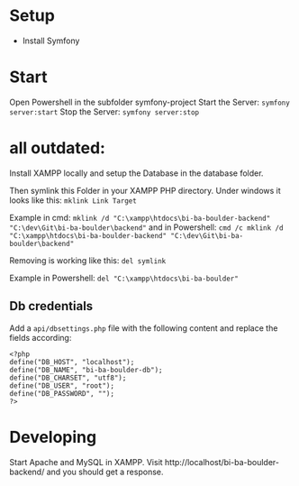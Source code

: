 # Setup
- Install Symfony

# Start
Open Powershell in the subfolder symfony-project
Start the Server: ``symfony server:start``
Stop the Server: ``symfony server:stop``

# all outdated:
Install XAMPP locally and setup the Database in the database folder.

Then symlink this Folder in your XAMPP PHP directory.
Under windows it looks like this:
``mklink Link Target``

Example in cmd:
``mklink /d "C:\xampp\htdocs\bi-ba-boulder-backend" "C:\dev\Git\bi-ba-boulder\backend"``
and in Powershell:
``cmd /c mklink /d "C:\xampp\htdocs\bi-ba-boulder-backend" "C:\dev\Git\bi-ba-boulder\backend"``

Removing is working like this:
``del symlink``

Example in Powershell:
``del "C:\xampp\htdocs\bi-ba-boulder"``

## Db credentials
Add a `api/dbsettings.php` file with the following content and replace the fields according:
```
<?php
define("DB_HOST", "localhost");
define("DB_NAME", "bi-ba-boulder-db");
define("DB_CHARSET", "utf8");
define("DB_USER", "root");
define("DB_PASSWORD", "");
?>
```
# Developing
Start Apache and MySQL in XAMPP. Visit http://localhost/bi-ba-boulder-backend/ and you should get a response.
